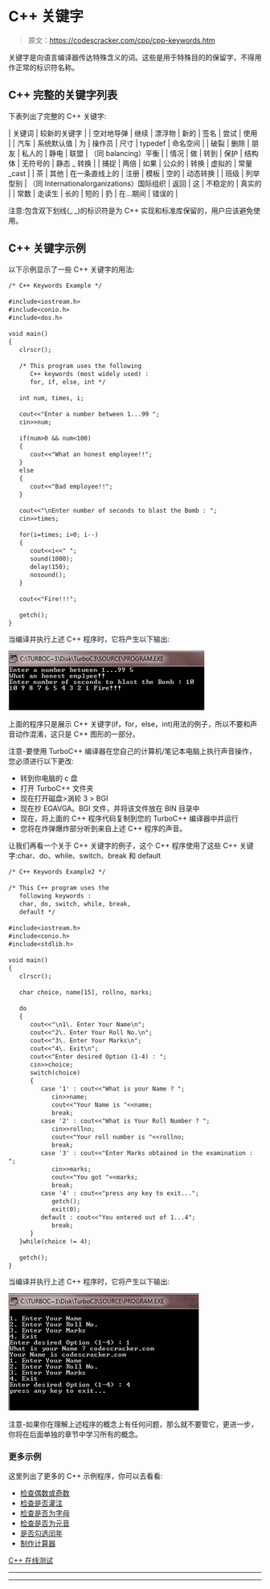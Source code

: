 # C++ 关键字

> 原文：<https://codescracker.com/cpp/cpp-keywords.htm>

关键字是向语言编译器传达特殊含义的词。这些是用于特殊目的的保留字，不得用作正常的标识符名称。

## C++ 完整的关键字列表

下表列出了完整的 C++ 关键字:

| 关键词 | 较新的关键字 |
| 空对地导弹 | 继续 | 漂浮物 | 新的 | 签名 | 尝试 | 使用 |
| 汽车 | 系统默认值 | 为 | 操作员 | 尺寸 | typedef | 命名空间 |
| 破裂 | 删除 | 朋友 | 私人的 | 静电 | 联盟 | （同 balancing）平衡 |
| 情况 | 做 | 转到 | 保护 | 结构体 | 无符号的 | 静态 _ 转换 |
| 捕捉 | 两倍 | 如果 | 公众的 | 转换 | 虚拟的 | 常量 _cast |
| 茶 | 其他 | 在一条直线上的 | 注册 | 模板 | 空的 | 动态转换 |
| 班级 | 列举型别 | （同 Internationalorganizations）国际组织 | 返回 | 这 | 不稳定的 | 真实的 |
| 常数 | 走读生 | 长的 | 短的 | 扔 | 在…期间 | 错误的 |

注意:包含双下划线(_ _)的标识符是为 C++ 实现和标准库保留的，用户应该避免使用。

## C++ 关键字示例

以下示例显示了一些 C++ 关键字的用法:

```
/* C++ Keywords Example */

#include<iostream.h>
#include<conio.h>
#include<dos.h>

void main()
{
   clrscr();

   /* This program uses the following
      C++ keywords (most widely used) :
      for, if, else, int */

   int num, times, i;

   cout<<"Enter a number between 1...99 ";
   cin>>num;

   if(num>0 && num<100)
   {
      cout<<"What an honest employee!!";
   }
   else
   {
      cout<<"Bad employee!!";
   }

   cout<<"\nEnter number of seconds to blast the Bomb : ";
   cin>>times;

   for(i=times; i>0; i--)
   {
      cout<<i<<" ";
      sound(1000);
      delay(150);
      nosound();
   }

   cout<<"Fire!!!";

   getch();
}
```

当编译并执行上述 C++ 程序时，它将产生以下输出:

![c++ keywords](img/d4a6c0a0d7d8f307929abf80fce865fb.png)

上面的程序只是展示 C++ 关键字(if，for，else，int)用法的例子，所以不要和声音动作混淆，这只是 C++ 图形的一部分。

注意-要使用 TurboC++ 编译器在您自己的计算机/笔记本电脑上执行声音操作，您必须进行以下更改:

*   转到你电脑的 c 盘
*   打开 TurboC++ 文件夹
*   现在打开磁盘>涡轮 3 > BGI
*   现在抄 EGAVGA。BGI 文件，并将该文件放在 BIN 目录中
*   现在，将上面的 C++ 程序代码复制到您的 TurboC++ 编译器中并运行
*   您将在炸弹爆炸部分听到来自上述 C++ 程序的声音。

让我们再看一个关于 C++ 关键字的例子，这个 C++ 程序使用了这些 C++ 关键字:char、do、while、switch、break 和 default

```
/* C++ Keywords Example2 */

/* This C++ program uses the
   following keywords :
   char, do, switch, while, break,
   default */

#include<iostream.h>
#include<conio.h>
#include<stdlib.h>

void main()
{
   clrscr();

   char choice, name[15], rollno, marks;

   do
   {
      cout<<"\n1\. Enter Your Name\n";
      cout<<"2\. Enter Your Roll No.\n";
      cout<<"3\. Enter Your Marks\n";
      cout<<"4\. Exit\n";
      cout<<"Enter desired Option (1-4) : ";
      cin>>choice;
      switch(choice)
      {
         case '1' : cout<<"What is your Name ? ";
            cin>>name;
            cout<<"Your Name is "<<name;
            break;
         case '2' : cout<<"What is Your Roll Number ? ";
            cin>>rollno;
            cout<<"Your roll number is "<<rollno;
            break;
         case '3' : cout<<"Enter Marks obtained in the examination : ";
            cin>>marks;
            cout<<"You got "<<marks;
            break;
         case '4' : cout<<"press any key to exit...";
            getch();
            exit(0);
         default : cout<<"You entered out of 1...4";
            break;
      }
   }while(choice != 4);

   getch();
}
```

当编译并执行上述 C++ 程序时，它将产生以下输出:

![keywords in c++ programming](img/4a65f59a8d6d4f43465e681af5a33cae.png)

注意-如果你在理解上述程序的概念上有任何问题，那么就不要管它，更进一步，你将在后面单独的章节中学习所有的概念。

### 更多示例

这里列出了更多的 C++ 示例程序，你可以去看看:

*   [检查偶数或奇数](/cpp/program/cpp-program-check-even-odd.htm)
*   [检查是否灌注](/cpp/program/cpp-program-check-prime.htm)
*   [检查是否为字母](/cpp/program/cpp-program-check-alphabet.htm)
*   [检查是否为元音](/cpp/program/cpp-program-check-vowel.htm)
*   [是否勾选闰年](/cpp/program/cpp-program-check-leap-year.htm)
*   [制作计算器](/cpp/program/cpp-program-make-calculator.htm)

[C++ 在线测试](/exam/showtest.php?subid=3)

* * *

* * *
